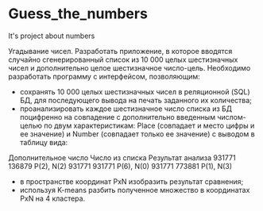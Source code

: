 # Guess_the_numbers
It's project about numbers

Угадывание чисел. Разработать приложение, в которое вводятся случайно сгенерированный список из 10 000 целых шестизначных чисел и дополнительно целое шестизначное число-цель. Необходимо разработать программу с интерфейсом, позволяющим:
-	сохранять 10 000 целых шестизначных чисел в реляционной (SQL) БД, для последующего вывода на печать заданного их количества;
-	проанализировать каждое шестизначное число списка из БД поцифренно на совпадение с дополнительно введенным числом-целью по двум характеристикам: Place (совпадает и место цифры и ее значение) и Number (совпадает только ее значение) с выводом в таблицу вида:

Дополнительное число	Число из списка	Результат анализа
931771	136879	P(2), N(2) 
931771	931771	P(6), N(0)
931771	773881	P(1), N(3)

-	в пространстве координат PxN изобразить результат сравнения;
-	используя K-means разбить полученное множество в координатах PxN на 4 кластера.
